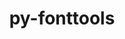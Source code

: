 ---
title: "py-fonttools"
layout: cache
categories: [package, develop]
meta: {"compilers": ["apple-clang@=16.0.0", "gcc@=11.1.0", "gcc@=11.4.0", "gcc@=13.2.0", "gcc@=7.5.0", "gcc@=9.4.0", "oneapi@=2024.2.1"], "num_specs": 66, "num_specs_by_stack": {"data-vis-sdk": 5, "e4s": 10, "e4s-neoverse-v2": 7, "e4s-neoverse_v1": 6, "e4s-oneapi": 12, "e4s-power": 3, "e4s-rocm-external": 5, "hep": 5, "ml-darwin-aarch64-mps": 2, "ml-linux-aarch64-cpu": 5, "ml-linux-aarch64-cuda": 5, "ml-linux-x86_64-cpu": 5, "ml-linux-x86_64-cuda": 5, "radiuss": 5, "root": 66}, "oss": ["sequoia", "ubuntu18.04", "ubuntu20.04", "ubuntu22.04", "ubuntu24.04"], "platforms": ["darwin", "linux"], "stacks": ["data-vis-sdk", "e4s", "e4s-neoverse-v2", "e4s-neoverse_v1", "e4s-oneapi", "e4s-power", "e4s-rocm-external", "hep", "ml-darwin-aarch64-mps", "ml-linux-aarch64-cpu", "ml-linux-aarch64-cuda", "ml-linux-x86_64-cpu", "ml-linux-x86_64-cuda", "radiuss", "root"], "targets": ["aarch64", "neoverse_v1", "neoverse_v2", "ppc64le", "x86_64_v3"], "versions": ["4.39.4"]}
spec_details: [{"compiler": "gcc@=7.5.0", "hash": "2tke6b65437gexwgzn7necexrpjpoiif", "os": "ubuntu18.04", "platform": "linux", "size": "-", "stacks": ["radiuss", "root"], "target": "x86_64_v3", "variants": ["build_system=python_pip"], "versions": ["4.39.4"]}, {"compiler": "gcc@=13.2.0", "hash": "3jqijd76s44oqqltzh77gkpja6hqqmjp", "os": "ubuntu24.04", "platform": "linux", "size": "-", "stacks": ["ml-linux-aarch64-cpu", "ml-linux-aarch64-cuda", "root"], "target": "aarch64", "variants": ["build_system=python_pip"], "versions": ["4.39.4"]}, {"compiler": "gcc@=13.2.0", "hash": "3ktvdflrqenxbefnhpzsrkvm6fjw2w2x", "os": "ubuntu24.04", "platform": "linux", "size": "-", "stacks": ["ml-linux-aarch64-cpu", "ml-linux-aarch64-cuda", "root"], "target": "aarch64", "variants": ["build_system=python_pip"], "versions": ["4.39.4"]}, {"compiler": "oneapi@=2024.2.1", "hash": "3ozxkxj6zd2vd5etxjkd7dulqdzpf3za", "os": "ubuntu22.04", "platform": "linux", "size": "-", "stacks": ["e4s-oneapi", "root"], "target": "x86_64_v3", "variants": ["build_system=python_pip"], "versions": ["4.39.4"]}, {"compiler": "oneapi@=2024.2.1", "hash": "42hscdluo6hqir5wl44ax7dxvhko56st", "os": "ubuntu22.04", "platform": "linux", "size": "-", "stacks": ["e4s-oneapi", "root"], "target": "x86_64_v3", "variants": ["build_system=python_pip"], "versions": ["4.39.4"]}, {"compiler": "oneapi@=2024.2.1", "hash": "42sh2ozc2nssa4wmjvmwvwkm7bgqtduu", "os": "ubuntu22.04", "platform": "linux", "size": "-", "stacks": ["e4s-oneapi", "root"], "target": "x86_64_v3", "variants": ["build_system=python_pip"], "versions": ["4.39.4"]}, {"compiler": "gcc@=11.4.0", "hash": "4o7umanvxpulryo3q4fhjhqvpunmepax", "os": "ubuntu22.04", "platform": "linux", "size": "-", "stacks": ["hep", "root"], "target": "x86_64_v3", "variants": ["build_system=python_pip"], "versions": ["4.39.4"]}, {"compiler": "gcc@=11.4.0", "hash": "4uar6vclnuxq5rlwl6zaox7akolk2vbe", "os": "ubuntu22.04", "platform": "linux", "size": "-", "stacks": ["e4s-neoverse_v1", "root"], "target": "neoverse_v1", "variants": ["build_system=python_pip"], "versions": ["4.39.4"]}, {"compiler": "gcc@=13.2.0", "hash": "5bmfbbw5migrpmibjsoficcgiba4diom", "os": "ubuntu24.04", "platform": "linux", "size": "-", "stacks": ["ml-linux-x86_64-cpu", "ml-linux-x86_64-cuda", "root"], "target": "x86_64_v3", "variants": ["build_system=python_pip"], "versions": ["4.39.4"]}, {"compiler": "gcc@=9.4.0", "hash": "5bqx3h42jycucmj5snihrbyml6762ers", "os": "ubuntu20.04", "platform": "linux", "size": "-", "stacks": ["e4s-power", "root"], "target": "ppc64le", "variants": ["build_system=python_pip"], "versions": ["4.39.4"]}, {"compiler": "oneapi@=2024.2.1", "hash": "5eecgt5dqdvuywzo2hbu7o4fmbbife2c", "os": "ubuntu22.04", "platform": "linux", "size": "-", "stacks": ["e4s-oneapi", "root"], "target": "x86_64_v3", "variants": ["build_system=python_pip"], "versions": ["4.39.4"]}, {"compiler": "gcc@=9.4.0", "hash": "6gmjt5muatwfekjxsjchpn23w7wqssgt", "os": "ubuntu20.04", "platform": "linux", "size": "-", "stacks": ["e4s-power", "root"], "target": "ppc64le", "variants": ["build_system=python_pip"], "versions": ["4.39.4"]}, {"compiler": "gcc@=11.4.0", "hash": "6hky5lfjaiab4vreajkcy4amh6zxt3i3", "os": "ubuntu22.04", "platform": "linux", "size": "-", "stacks": ["e4s", "root"], "target": "x86_64_v3", "variants": ["build_system=python_pip"], "versions": ["4.39.4"]}, {"compiler": "gcc@=11.1.0", "hash": "7palnod2677dhevssql7k4n3yqonsywk", "os": "ubuntu20.04", "platform": "linux", "size": "-", "stacks": ["data-vis-sdk", "root"], "target": "x86_64_v3", "variants": ["build_system=python_pip"], "versions": ["4.39.4"]}, {"compiler": "gcc@=13.2.0", "hash": "7usjltn5jnbu6ydiaehoedy27pmedd4r", "os": "ubuntu24.04", "platform": "linux", "size": "-", "stacks": ["ml-linux-x86_64-cpu", "ml-linux-x86_64-cuda", "root"], "target": "x86_64_v3", "variants": ["build_system=python_pip"], "versions": ["4.39.4"]}, {"compiler": "apple-clang@=16.0.0", "hash": "7z7a3l4c333wpkjyjscx6cohdllmucef", "os": "sequoia", "platform": "darwin", "size": "-", "stacks": ["ml-darwin-aarch64-mps", "root"], "target": "aarch64", "variants": ["build_system=python_pip"], "versions": ["4.39.4"]}, {"compiler": "gcc@=13.2.0", "hash": "atldf2bbgdrk3qqmldo2zvquzkt6cylz", "os": "ubuntu24.04", "platform": "linux", "size": "-", "stacks": ["ml-linux-x86_64-cpu", "ml-linux-x86_64-cuda", "root"], "target": "x86_64_v3", "variants": ["build_system=python_pip"], "versions": ["4.39.4"]}, {"compiler": "oneapi@=2024.2.1", "hash": "bxdxpokvcdwjh22477hawnwe3a4jtu75", "os": "ubuntu22.04", "platform": "linux", "size": "-", "stacks": ["e4s-oneapi", "root"], "target": "x86_64_v3", "variants": ["build_system=python_pip"], "versions": ["4.39.4"]}, {"compiler": "gcc@=11.1.0", "hash": "clgmm45q4mh2v4v6wt3bqt4qd2nc7lhu", "os": "ubuntu20.04", "platform": "linux", "size": "-", "stacks": ["data-vis-sdk", "root"], "target": "x86_64_v3", "variants": ["build_system=python_pip"], "versions": ["4.39.4"]}, {"compiler": "oneapi@=2024.2.1", "hash": "cmnpkiorividxrlwkk5nxv6bo7d4enig", "os": "ubuntu22.04", "platform": "linux", "size": "-", "stacks": ["e4s-oneapi", "root"], "target": "x86_64_v3", "variants": ["build_system=python_pip"], "versions": ["4.39.4"]}, {"compiler": "gcc@=11.4.0", "hash": "csepg2btioqkl4u766bdqvjcsgaztrt6", "os": "ubuntu22.04", "platform": "linux", "size": "-", "stacks": ["e4s-neoverse_v1", "root"], "target": "neoverse_v1", "variants": ["build_system=python_pip"], "versions": ["4.39.4"]}, {"compiler": "oneapi@=2024.2.1", "hash": "eqji2zi3i27fcp24j4wcqeruijtbef2c", "os": "ubuntu22.04", "platform": "linux", "size": "-", "stacks": ["e4s-oneapi", "root"], "target": "x86_64_v3", "variants": ["build_system=python_pip"], "versions": ["4.39.4"]}, {"compiler": "gcc@=11.4.0", "hash": "espsus2urerzrdlueshma433ywqx5tro", "os": "ubuntu22.04", "platform": "linux", "size": "-", "stacks": ["e4s-neoverse-v2", "root"], "target": "neoverse_v2", "variants": ["build_system=python_pip"], "versions": ["4.39.4"]}, {"compiler": "gcc@=11.4.0", "hash": "fbmemiioxihlevp7k75aylkrgyfg5n4g", "os": "ubuntu22.04", "platform": "linux", "size": "-", "stacks": ["e4s-neoverse-v2", "root"], "target": "neoverse_v2", "variants": ["build_system=python_pip"], "versions": ["4.39.4"]}, {"compiler": "gcc@=11.4.0", "hash": "fzf6xy52qtbbwpo3drgfnmewf3faxpz6", "os": "ubuntu22.04", "platform": "linux", "size": "-", "stacks": ["e4s-neoverse_v1", "root"], "target": "neoverse_v1", "variants": ["build_system=python_pip"], "versions": ["4.39.4"]}, {"compiler": "gcc@=13.2.0", "hash": "hcsm4kxzewdfjo6viltmykvpq4isfjji", "os": "ubuntu24.04", "platform": "linux", "size": "-", "stacks": ["ml-linux-aarch64-cpu", "ml-linux-aarch64-cuda", "root"], "target": "aarch64", "variants": ["build_system=python_pip"], "versions": ["4.39.4"]}, {"compiler": "gcc@=11.1.0", "hash": "i2slncikj5m7t7wln27wr3ee4na2fosm", "os": "ubuntu20.04", "platform": "linux", "size": "-", "stacks": ["data-vis-sdk", "root"], "target": "x86_64_v3", "variants": ["build_system=python_pip"], "versions": ["4.39.4"]}, {"compiler": "gcc@=11.4.0", "hash": "ir7b7alq6twjydzi2is7xbscu27lfzbr", "os": "ubuntu22.04", "platform": "linux", "size": "-", "stacks": ["hep", "root"], "target": "x86_64_v3", "variants": ["build_system=python_pip"], "versions": ["4.39.4"]}, {"compiler": "gcc@=13.2.0", "hash": "ix6rqmwbaoegc7iqvy7wgte222ncsuj4", "os": "ubuntu24.04", "platform": "linux", "size": "-", "stacks": ["ml-linux-aarch64-cpu", "ml-linux-aarch64-cuda", "root"], "target": "aarch64", "variants": ["build_system=python_pip"], "versions": ["4.39.4"]}, {"compiler": "gcc@=11.4.0", "hash": "j6vtgoyilylqr6x23ydens3hugqb7m2h", "os": "ubuntu22.04", "platform": "linux", "size": "-", "stacks": ["e4s", "e4s-rocm-external", "root"], "target": "x86_64_v3", "variants": ["build_system=python_pip"], "versions": ["4.39.4"]}, {"compiler": "gcc@=11.4.0", "hash": "jec4rn3o7lx3ekrgkyjtowxlcrutihpm", "os": "ubuntu22.04", "platform": "linux", "size": "-", "stacks": ["e4s", "e4s-rocm-external", "root"], "target": "x86_64_v3", "variants": ["build_system=python_pip"], "versions": ["4.39.4"]}, {"compiler": "gcc@=11.4.0", "hash": "kxca7ckhiqdli2w4hilpdazscuylwqrg", "os": "ubuntu22.04", "platform": "linux", "size": "-", "stacks": ["e4s", "root"], "target": "x86_64_v3", "variants": ["build_system=python_pip"], "versions": ["4.39.4"]}, {"compiler": "gcc@=11.4.0", "hash": "l7pt5kmcafsi7fsq6t2ioux6buhvyj6j", "os": "ubuntu22.04", "platform": "linux", "size": "-", "stacks": ["e4s", "e4s-rocm-external", "root"], "target": "x86_64_v3", "variants": ["build_system=python_pip"], "versions": ["4.39.4"]}, {"compiler": "gcc@=11.4.0", "hash": "li7eadqhhlmfpueyj37lg23syjmagmhh", "os": "ubuntu22.04", "platform": "linux", "size": "-", "stacks": ["e4s-neoverse-v2", "root"], "target": "neoverse_v2", "variants": ["build_system=python_pip"], "versions": ["4.39.4"]}, {"compiler": "oneapi@=2024.2.1", "hash": "lybltxdoihha3fgr3dwe7qvyavh5c3wr", "os": "ubuntu22.04", "platform": "linux", "size": "-", "stacks": ["e4s-oneapi", "root"], "target": "x86_64_v3", "variants": ["build_system=python_pip"], "versions": ["4.39.4"]}, {"compiler": "oneapi@=2024.2.1", "hash": "m7tc4f2u2zd64odq3dnha3dkshpjkm3d", "os": "ubuntu22.04", "platform": "linux", "size": "-", "stacks": ["e4s-oneapi", "root"], "target": "x86_64_v3", "variants": ["build_system=python_pip"], "versions": ["4.39.4"]}, {"compiler": "gcc@=7.5.0", "hash": "mehzvrwtlrhz2wvrqfunhqywxhpczdvy", "os": "ubuntu18.04", "platform": "linux", "size": "-", "stacks": ["radiuss", "root"], "target": "x86_64_v3", "variants": ["build_system=python_pip"], "versions": ["4.39.4"]}, {"compiler": "gcc@=11.4.0", "hash": "mphloflowqiu2wccli2zxesbwyto33d4", "os": "ubuntu22.04", "platform": "linux", "size": "-", "stacks": ["e4s", "e4s-rocm-external", "root"], "target": "x86_64_v3", "variants": ["build_system=python_pip"], "versions": ["4.39.4"]}, {"compiler": "gcc@=11.4.0", "hash": "ms2dfnr4jixoin6kkpbaaeoh62gdxcz5", "os": "ubuntu22.04", "platform": "linux", "size": "-", "stacks": ["e4s-rocm-external", "root"], "target": "x86_64_v3", "variants": ["build_system=python_pip"], "versions": ["4.39.4"]}, {"compiler": "gcc@=9.4.0", "hash": "nol2ikttg7mvvz3sebwnw5cxro4ulhip", "os": "ubuntu20.04", "platform": "linux", "size": "-", "stacks": ["e4s-power", "root"], "target": "ppc64le", "variants": ["build_system=python_pip"], "versions": ["4.39.4"]}, {"compiler": "gcc@=11.4.0", "hash": "nyiiv77cksiyqmglxenkwysowopavw7e", "os": "ubuntu22.04", "platform": "linux", "size": "-", "stacks": ["e4s", "root"], "target": "x86_64_v3", "variants": ["build_system=python_pip"], "versions": ["4.39.4"]}, {"compiler": "oneapi@=2024.2.1", "hash": "o4ashkyl3shf6yj2lmchp3ztulyxx2zc", "os": "ubuntu22.04", "platform": "linux", "size": "-", "stacks": ["e4s-oneapi", "root"], "target": "x86_64_v3", "variants": ["build_system=python_pip"], "versions": ["4.39.4"]}, {"compiler": "gcc@=11.4.0", "hash": "ohkt5mtfglcktt63mzvrhrgqbn54hste", "os": "ubuntu22.04", "platform": "linux", "size": "-", "stacks": ["e4s-neoverse_v1", "root"], "target": "neoverse_v1", "variants": ["build_system=python_pip"], "versions": ["4.39.4"]}, {"compiler": "gcc@=11.4.0", "hash": "p4wvq2mdohgre6qqyyea2wsy6xuatq7z", "os": "ubuntu22.04", "platform": "linux", "size": "-", "stacks": ["e4s-neoverse-v2", "root"], "target": "neoverse_v2", "variants": ["build_system=python_pip"], "versions": ["4.39.4"]}, {"compiler": "gcc@=7.5.0", "hash": "p6xk672yxckb5u7tzvofxaqef632t3tl", "os": "ubuntu18.04", "platform": "linux", "size": "-", "stacks": ["radiuss", "root"], "target": "x86_64_v3", "variants": ["build_system=python_pip"], "versions": ["4.39.4"]}, {"compiler": "gcc@=13.2.0", "hash": "pgwscbiestajuupsxhwhmbmx4y572ngf", "os": "ubuntu24.04", "platform": "linux", "size": "-", "stacks": ["ml-linux-x86_64-cpu", "ml-linux-x86_64-cuda", "root"], "target": "x86_64_v3", "variants": ["build_system=python_pip"], "versions": ["4.39.4"]}, {"compiler": "gcc@=11.4.0", "hash": "ph7ovtdrj7gvt252nzcdeaafojvodybd", "os": "ubuntu22.04", "platform": "linux", "size": "-", "stacks": ["e4s-neoverse-v2", "root"], "target": "neoverse_v2", "variants": ["build_system=python_pip"], "versions": ["4.39.4"]}, {"compiler": "oneapi@=2024.2.1", "hash": "plnevjw4a7lt5ghxktnyxygrqokzhntq", "os": "ubuntu22.04", "platform": "linux", "size": "-", "stacks": ["e4s-oneapi", "root"], "target": "x86_64_v3", "variants": ["build_system=python_pip"], "versions": ["4.39.4"]}, {"compiler": "gcc@=13.2.0", "hash": "pyyf5fqtcscddj2szvmuiokh7jzegl7n", "os": "ubuntu24.04", "platform": "linux", "size": "-", "stacks": ["ml-linux-x86_64-cpu", "ml-linux-x86_64-cuda", "root"], "target": "x86_64_v3", "variants": ["build_system=python_pip"], "versions": ["4.39.4"]}, {"compiler": "gcc@=11.4.0", "hash": "q5yat3voj3uv4mzhlwhfmjrw73ke7qnz", "os": "ubuntu22.04", "platform": "linux", "size": "-", "stacks": ["e4s-neoverse_v1", "root"], "target": "neoverse_v1", "variants": ["build_system=python_pip"], "versions": ["4.39.4"]}, {"compiler": "gcc@=11.4.0", "hash": "qhqxhet3ujfxvqh75wxfiptx32xsizep", "os": "ubuntu22.04", "platform": "linux", "size": "-", "stacks": ["e4s", "root"], "target": "x86_64_v3", "variants": ["build_system=python_pip"], "versions": ["4.39.4"]}, {"compiler": "oneapi@=2024.2.1", "hash": "qk7szgc6ybxypag2pb7fumuzdoeazxl4", "os": "ubuntu22.04", "platform": "linux", "size": "-", "stacks": ["e4s-oneapi", "root"], "target": "x86_64_v3", "variants": ["build_system=python_pip"], "versions": ["4.39.4"]}, {"compiler": "gcc@=11.4.0", "hash": "rholknamnn5wztz7unkpkdfhdn6pinm5", "os": "ubuntu22.04", "platform": "linux", "size": "-", "stacks": ["e4s-neoverse-v2", "root"], "target": "neoverse_v2", "variants": ["build_system=python_pip"], "versions": ["4.39.4"]}, {"compiler": "apple-clang@=16.0.0", "hash": "uk26wzednq7zuivvvzl2h3pyapwl5nfv", "os": "sequoia", "platform": "darwin", "size": "-", "stacks": ["ml-darwin-aarch64-mps", "root"], "target": "aarch64", "variants": ["build_system=python_pip"], "versions": ["4.39.4"]}, {"compiler": "gcc@=11.1.0", "hash": "uvvzannk75cs7l7fozcjxbxad3pjuao7", "os": "ubuntu20.04", "platform": "linux", "size": "-", "stacks": ["data-vis-sdk", "root"], "target": "x86_64_v3", "variants": ["build_system=python_pip"], "versions": ["4.39.4"]}, {"compiler": "gcc@=11.4.0", "hash": "vxt2de6zobc5mgwynqvow4wbof2csrtj", "os": "ubuntu22.04", "platform": "linux", "size": "-", "stacks": ["e4s", "root"], "target": "x86_64_v3", "variants": ["build_system=python_pip"], "versions": ["4.39.4"]}, {"compiler": "gcc@=11.4.0", "hash": "w43k2swc7bcu6xeb74dmyix4yl7dhjgu", "os": "ubuntu22.04", "platform": "linux", "size": "-", "stacks": ["hep", "root"], "target": "x86_64_v3", "variants": ["build_system=python_pip"], "versions": ["4.39.4"]}, {"compiler": "gcc@=11.4.0", "hash": "w756gagoejj5k7rcezyhwhquq4wdgz2h", "os": "ubuntu22.04", "platform": "linux", "size": "-", "stacks": ["hep", "root"], "target": "x86_64_v3", "variants": ["build_system=python_pip"], "versions": ["4.39.4"]}, {"compiler": "gcc@=7.5.0", "hash": "wpqmvrgrilcdkm7cps4y3zhuwc4z2pl6", "os": "ubuntu18.04", "platform": "linux", "size": "-", "stacks": ["radiuss", "root"], "target": "x86_64_v3", "variants": ["build_system=python_pip"], "versions": ["4.39.4"]}, {"compiler": "gcc@=11.1.0", "hash": "x4nmsdb4jelybewyk6aznkeoubns3pyu", "os": "ubuntu20.04", "platform": "linux", "size": "-", "stacks": ["data-vis-sdk", "root"], "target": "x86_64_v3", "variants": ["build_system=python_pip"], "versions": ["4.39.4"]}, {"compiler": "gcc@=11.4.0", "hash": "xaoeqxkigdmtqtceovapvqmnr6ait7hq", "os": "ubuntu22.04", "platform": "linux", "size": "-", "stacks": ["e4s", "root"], "target": "x86_64_v3", "variants": ["build_system=python_pip"], "versions": ["4.39.4"]}, {"compiler": "gcc@=13.2.0", "hash": "xrjfsfnhn4t3cdg4bjy3372dat7uuhus", "os": "ubuntu24.04", "platform": "linux", "size": "-", "stacks": ["ml-linux-aarch64-cpu", "ml-linux-aarch64-cuda", "root"], "target": "aarch64", "variants": ["build_system=python_pip"], "versions": ["4.39.4"]}, {"compiler": "gcc@=11.4.0", "hash": "yhi6gguds43hm2gx6lr7tr7kcckkxlix", "os": "ubuntu22.04", "platform": "linux", "size": "-", "stacks": ["e4s-neoverse_v1", "root"], "target": "neoverse_v1", "variants": ["build_system=python_pip"], "versions": ["4.39.4"]}, {"compiler": "gcc@=11.4.0", "hash": "z672ysxyap7c7nbxc2spenqxn552lg4y", "os": "ubuntu22.04", "platform": "linux", "size": "-", "stacks": ["hep", "root"], "target": "x86_64_v3", "variants": ["build_system=python_pip"], "versions": ["4.39.4"]}, {"compiler": "gcc@=11.4.0", "hash": "zfcwtenj5bvyaa2qgnmwdtzes7g53f3j", "os": "ubuntu22.04", "platform": "linux", "size": "-", "stacks": ["e4s-neoverse-v2", "root"], "target": "neoverse_v2", "variants": ["build_system=python_pip"], "versions": ["4.39.4"]}, {"compiler": "gcc@=7.5.0", "hash": "zptqnh2ls7oyg5xe67nhr36w6okl6dlt", "os": "ubuntu18.04", "platform": "linux", "size": "-", "stacks": ["radiuss", "root"], "target": "x86_64_v3", "variants": ["build_system=python_pip"], "versions": ["4.39.4"]}]
---